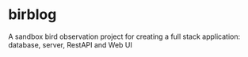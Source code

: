 # birblog
A sandbox bird observation project for creating a full stack application: database, server, RestAPI and Web UI
